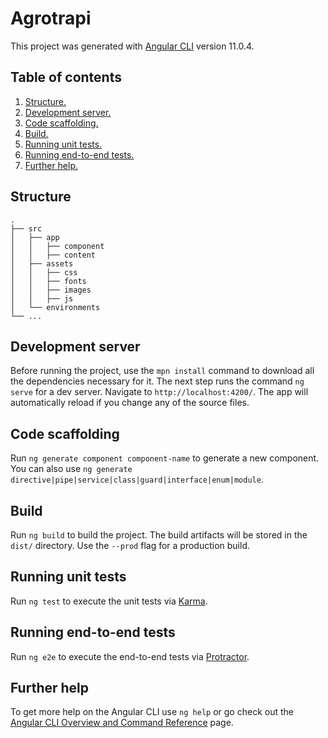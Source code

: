 # Agrotrapi

This project was generated with [Angular CLI](https://github.com/angular/angular-cli) version 11.0.4.

## Table of contents

1. [ Structure. ](#structure)
2. [ Development server. ](#dev)
3. [ Code scaffolding. ](#code)
4. [ Build. ](#build)
5. [ Running unit tests. ](#runningunit)
6. [ Running end-to-end tests. ](#runninge2e)
7. [ Further help. ](#futher)

<a name="structure"></a>

## Structure

    .
    ├── src
    │   ├── app
    │   │   ├── component
    │   │   ├── content
    │   ├── assets
    │   │   ├── css
    │   │   ├── fonts
    │   │   ├── images
    │   │   ├── js
    │   └── environments
    └── ...

<a name="dev"></a>

## Development server

Before running the project, use the `mpn install` command to download all the dependencies necessary for it.
The next step runs the command `ng serve` for a dev server. Navigate to `http://localhost:4200/`. The app will automatically reload if you change any of the source files.

<a name="code"></a>

## Code scaffolding

Run `ng generate component component-name` to generate a new component. You can also use `ng generate directive|pipe|service|class|guard|interface|enum|module`.

<a name="build"></a>

## Build

Run `ng build` to build the project. The build artifacts will be stored in the `dist/` directory. Use the `--prod` flag for a production build.

<a name="runningunit"></a>

## Running unit tests

Run `ng test` to execute the unit tests via [Karma](https://karma-runner.github.io).

<a name="runninge2e"></a>

## Running end-to-end tests

Run `ng e2e` to execute the end-to-end tests via [Protractor](http://www.protractortest.org/).

<a name="futher"></a>

## Further help

To get more help on the Angular CLI use `ng help` or go check out the [Angular CLI Overview and Command Reference](https://angular.io/cli) page.
